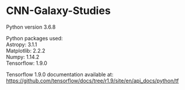 # CNN-Galaxy-Studies

Python version 3.6.8

Python packages used:\
Astropy: 3.1.1\
Matplotlib: 2.2.2\
Numpy: 1.14.2\
Tensorflow: 1.9.0

Tensorflow 1.9.0 documentation available at: https://github.com/tensorflow/docs/tree/r1.9/site/en/api_docs/python/tf
